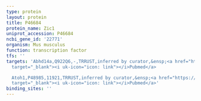 ```yaml
---
type: protein
layout: protein
title: P46684
protein_name: Zic1
uniprot_accession: P46684
ncbi_gene_id: '22771'
organism: Mus musculus
function: transcription factor
tfs: ''
targets: 'Abhd14a,Q922Q6,-,TRRUST,inferred by curator,&ensp;<a href="https://www.ncbi.nlm.nih.gov/pubmed/?term=14667578%5Buid%5D"
  target="_blank"><i uk-icon="icon: link"></i>Pubmed</a>

  Atoh1,P48985,11921,TRRUST,inferred by curator,&ensp;<a href="https://www.ncbi.nlm.nih.gov/pubmed/?term=12642498%5Buid%5D"
  target="_blank"><i uk-icon="icon: link"></i>Pubmed</a>'
binding_sites: ''
---
```

